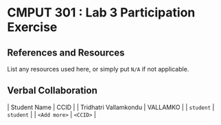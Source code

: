 # CMPUT 301 : Lab 3 Participation Exercise

## References and Resources

List any resources used here, or simply put `N/A` if not applicable.

## Verbal Collaboration

| Student Name | CCID      |
| Tridhatri Vallamkondu | VALLAMKO |
| `student` | `student` |
| `<Add more>` | `<CCID>`  |